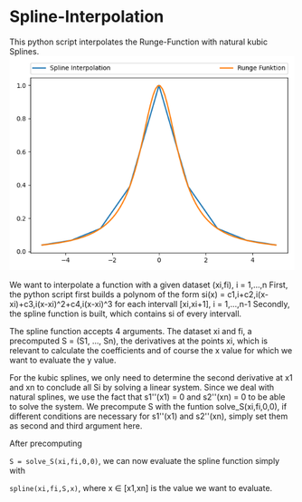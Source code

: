 # Spline-Interpolation
This python script interpolates the Runge-Function with natural kubic Splines.
![alt text](https://github.com/nokitoino/Spline-Interpolation/blob/main/myplot.png "n=9 datasets")

We want to interpolate a function with a given dataset (xi,fi), i = 1,...,n
First, the python script first builds a polynom of the form si(x) = c1,i+c2,i(x-xi)+c3,i(x-xi)^2+c4,i(x-xi)^3 for each intervall [xi,xi+1], i = 1,...,n-1
Secondly, the spline function is built, which contains si of every intervall.


The spline function accepts 4 arguments.
The dataset xi and fi, a precomputed S = (S1, ..., Sn), the derivatives at the points xi, which is relevant to calculate the coefficients and of course the x value for which we want to evaluate the y value.

For the kubic splines, we only need to determine the second derivative at x1 and xn to conclude all Si by solving a linear system.
Since we deal with natural splines, we use the fact that s1''(x1) = 0 and s2''(xn) = 0 to be able to solve the system.
We precompute S with the funtion solve_S(xi,fi,0,0), if different conditions are necessary for s1''(x1) and s2''(xn), simply set them as second and third argument here.

After precomputing 

```S = solve_S(xi,fi,0,0)```,
we can now evaluate the spline function simply with

```spline(xi,fi,S,x)```,
where x ∈ [x1,xn] is the value we want to evaluate.


